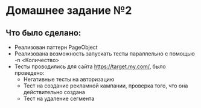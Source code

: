 # Домашнее задание №2
## Что было сделано:
* Реализован паттерн PageObject
* Реализована возможность запускать тесты параллельно с помощью -n <Количество>
* Тесты проводились для сайта https://target.my.com/, было проведено:
	* Негативные тесты на авторизацию
	* Тест на создание рекламной кампании, проверка того, что она действительно создана
	* Тест на удаление сегмента
